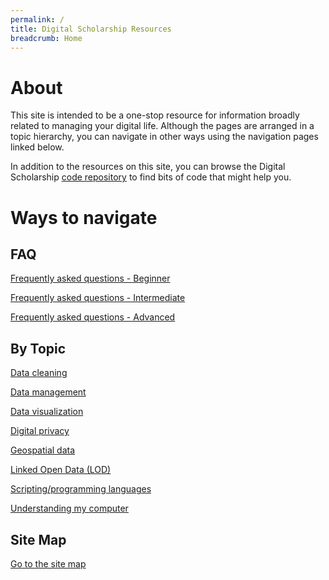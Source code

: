 ```yaml
---
permalink: /
title: Digital Scholarship Resources
breadcrumb: Home
---
```


# About

This site is intended to be a one-stop resource for information broadly related to managing your digital life.  Although the pages are arranged in a topic hierarchy, you can navigate in other ways using the navigation pages linked below.

In addition to the resources on this site, you can browse the Digital Scholarship [code repository](https://github.com/HeardLibrary/digital-scholarship) to find bits of code that might help you.

# Ways to navigate

## FAQ

[Frequently asked questions - Beginner](beginner)

[Frequently asked questions - Intermediate](intermediate)

[Frequently asked questions - Advanced](advanced)

## By Topic

[Data cleaning](clean/)

[Data management](manage/)

[Data visualization](vis/)

[Digital privacy](privacy/)

[Geospatial data](geo/)

[Linked Open Data (LOD)](lod/)

[Scripting/programming languages](script/)

[Understanding my computer](computer/)

## Site Map

[Go to the site map](map/)
